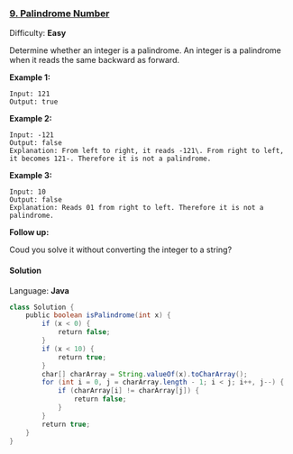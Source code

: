 ### [9\. Palindrome Number](https://leetcode.com/problems/palindrome-number/)

Difficulty: **Easy**


Determine whether an integer is a palindrome. An integer is a palindrome when it reads the same backward as forward.

**Example 1:**

```
Input: 121
Output: true
```

**Example 2:**

```
Input: -121
Output: false
Explanation: From left to right, it reads -121\. From right to left, it becomes 121-. Therefore it is not a palindrome.
```

**Example 3:**

```
Input: 10
Output: false
Explanation: Reads 01 from right to left. Therefore it is not a palindrome.
```

**Follow up:**

Coud you solve it without converting the integer to a string?


#### Solution

Language: **Java**

```java
class Solution {
    public boolean isPalindrome(int x) {
        if (x < 0) {
            return false;
        }
        if (x < 10) {
            return true;
        }
        char[] charArray = String.valueOf(x).toCharArray();
        for (int i = 0, j = charArray.length - 1; i < j; i++, j--) {
            if (charArray[i] != charArray[j]) {
                return false;
            }
        }
        return true;
    }
}
```